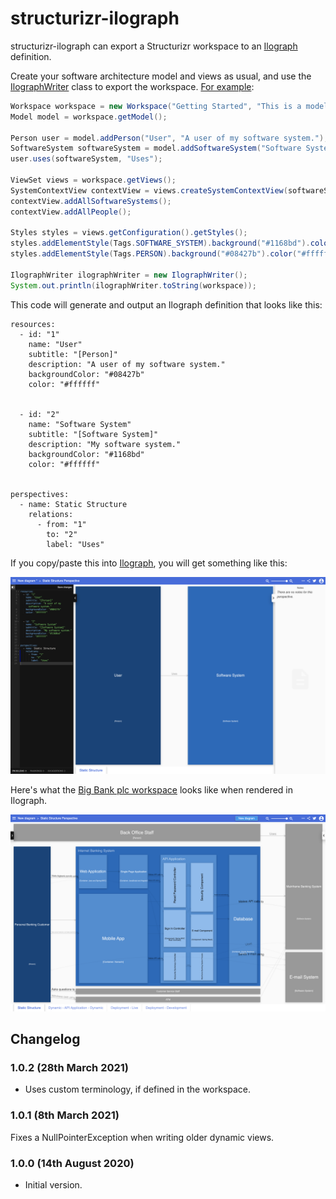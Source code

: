 # structurizr-ilograph

structurizr-ilograph can export a Structurizr workspace to an [Ilograph](https://www.ilograph.com) definition.

Create your software architecture model and views as usual, and use the [IlographWriter](https://github.com/structurizr/java-extensions/blob/master/structurizr-ilograph/src/com/structurizr/io/ilograph/IlographWriter.java) class to export the workspace. [For example](https://github.com/structurizr/java-extensions/blob/master/structurizr-examples/src/com/structurizr/example/Ilograph.java):

```java
Workspace workspace = new Workspace("Getting Started", "This is a model of my software system.");
Model model = workspace.getModel();

Person user = model.addPerson("User", "A user of my software system.");
SoftwareSystem softwareSystem = model.addSoftwareSystem("Software System", "My software system.");
user.uses(softwareSystem, "Uses");

ViewSet views = workspace.getViews();
SystemContextView contextView = views.createSystemContextView(softwareSystem, "SystemContext", "An example of a System Context diagram.");
contextView.addAllSoftwareSystems();
contextView.addAllPeople();

Styles styles = views.getConfiguration().getStyles();
styles.addElementStyle(Tags.SOFTWARE_SYSTEM).background("#1168bd").color("#ffffff");
styles.addElementStyle(Tags.PERSON).background("#08427b").color("#ffffff").shape(Shape.Person);

IlographWriter ilographWriter = new IlographWriter();
System.out.println(ilographWriter.toString(workspace));
```

This code will generate and output an Ilograph definition that looks like this:

```
resources:
  - id: "1"
    name: "User"
    subtitle: "[Person]"
    description: "A user of my software system."
    backgroundColor: "#08427b"
    color: "#ffffff"


  - id: "2"
    name: "Software System"
    subtitle: "[Software System]"
    description: "My software system."
    backgroundColor: "#1168bd"
    color: "#ffffff"


perspectives:
  - name: Static Structure
    relations:
      - from: "1"
        to: "2"
        label: "Uses"
```

If you copy/paste this into [Ilograph](https://app.ilograph.com/), you will get something like this:

![An example Ilograph](docs/images/getting-started.png)

Here's what the [Big Bank plc workspace](https://structurizr.com/share/36141/) looks like when rendered in Ilograph. 

![An example Ilograph](docs/images/bigbankplc.png)


## Changelog

### 1.0.2 (28th March 2021)

- Uses custom terminology, if defined in the workspace.

### 1.0.1 (8th March 2021)

Fixes a NullPointerException when writing older dynamic views.

### 1.0.0 (14th August 2020)

- Initial version.